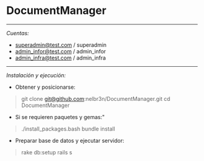 # DocumentManager

---

*Cuentas:*

* superadmin@test.com / superadmin
* admin_infor@test.com / admin_infor
* admin_infra@test.com / admin_infra

---

*Instalación y ejecución:*

* Obtener y posicionarse:
> git clone git@github.com:nelbr3n/DocumentManager.git
> cd DocumentManager

* Si se requieren paquetes y gemas:"
> ./install_packages.bash
> bundle install

* Preparar base de datos y ejecutar servidor:
> rake db:setup
> rails s


